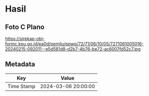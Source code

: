 # Hasil

## Foto C Plano

https://sirekap-obj-formc.kpu.go.id/ea0d/pemilu/ppwp/72/71/06/10/05/7271061005016-20240215-092011--e5d581d8-d2b7-4b76-be72-ac6007fd52c7.jpg


## Metadata

| Key        | Value               |
| ---------- | ------------------- |
| Time Stamp | 2024-03-06 20:00:00 |



